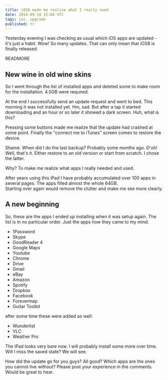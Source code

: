 ```yaml
---
title: iOS8 made me realize what I really need
date: 2014-09-18 15:04 UTC
tags: ios, upgrade
published: tr
---
```


Yesterday evening I was checking as usual which iOS apps are updated - it's just a habit. Wow! So many updates. That can only mean that iOS8 is finally released.

READMORE

## New wine in old wine skins

So I went through the list of installed apps and deleted some to make room for the installation. 4.5GB were required.

At the end I successfully send an update request and went to bed. This morning it was not installed yet. Hm, sad. But after a tap it started downloading and an hour or so later it showed a dark screen.
Huh, what is this?

Pressing some buttons made me realize that the update had crashed at some point. Finally the "connect me to iTunes" screen comes to restore the device.

Shame. When did I do the last backup? Probably some months ago. D'oh!  
Well, that's it. Either restore to an old version or start from scratch. I chose the latter.

Why? To make me realize what apps I really needed and used.

After years using this iPad I have probably accumulated over 100 apps in several pages. The apps filled almost the whole 64GB.  
Starting over again would remove the clutter and make me see more clearly.

## A new beginning

So, these are the apps I ended up installing when it was setup again. The list is in no particular order. Just the apps how they came to my mind.

- 1Password
- Skype
- GoodReader 4
- Google Maps
- Youtube
- Chrome
- Drive
- Gmail
- eBay
- Amazon
- Spotify
- Dropbox
- Facebook
- Forevermap
- Guitar Toolkit

after some time these were added as well:

- Wunderlist
- VLC
- Weather Pro

The iPad looks very bare now. I will probably install some more over time. Will I miss the saved state? We will see.

How did the update go for you guys? All good? Which apps are the ones you cannot live without? Please post your experience in the comments. Would be great to hear.

